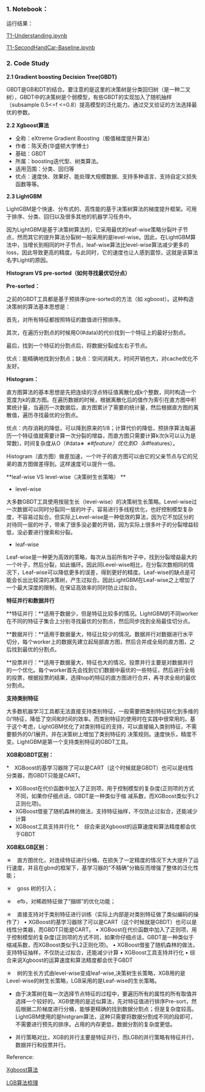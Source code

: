 ### 1.  Notebook：

运行结果：

[T1-Understanding.ipynb](https://github.com/frankyangdev/DataMining-Learning/blob/main/SecondHandCarPriceForecast/T1-Understanding.ipynb)

[T1-SecondHandCar-Baseline.ipynb](https://github.com/frankyangdev/DataMining-Learning/blob/main/SecondHandCarPriceForecast/T1-SecondHandCar-Baseline.ipynb)


### 2. Code Study

**2.1 Gradient boosting Decision Tree(GBDT)**

GBDT是GB和DT的结合。要注意的是这里的决策树是分类回归树（是一种二叉树），GBDT中的决策树是个弱模型，有些GBDT的实现加入了随机抽样（subsample 0.5<=f <=0.8）提高模型的泛化能力。通过交叉验证的方法选择最优的参数。


**2.2 Xgboost算法**

* 全称：eXtreme Gradient Boosting（极值梯度提升算法）
* 作者：陈天奇(华盛顿大学博士) 
* 基础：GBDT 
* 所属：boosting迭代型、树类算法。 
* 适用范围：分类、回归等
* 优点：速度快、效果好、能处理大规模数据、支持多种语言、支持自定义损失函数等等。

**2.3 LightGBM** 

LightGBM是个快速、分布式的、高性能的基于决策树算法的梯度提升框架。可用于排序、分类、回归以及很多其他的机器学习任务中。

因为LightGBM是基于决策树算法的，它采用最优的leaf-wise策略分裂叶子节点，然而其它的提升算法分裂树一般采用的是level-wise。因此，在LightGBM算法中，当增长到相同的叶子节点，leaf-wise算法比level-wise算法减少更多的loss，因此导致更高的精度。与此同时，它的速度也让人感到震惊，这就是该算法名字Light的原因。

**Histogram VS pre-sorted（如何寻找最优切分点）**


**Pre-sorted：**

之前的GBDT工具都是基于预排序(pre-sorted)的方法（如 xgboost）。这种构造决策树的算法基本思想是：

首先，对所有特征都按照特征的数值进行预排序。

其次，在遍历分割点的时候用O(#data)的代价找到一个特征上的最好分割点。

最后，找到一个特征的分割点后，将数据分裂成左右子节点。

优点：能精确地找到分割点；缺点：空间消耗大，时间开销也大，对cache优化不友好。

**Histogram：**

直方图算法的基本思想是先把连续的浮点特征值离散化成k个整数，同时构造一个宽度为k的直方图。在遍历数据的时候，根据离散化后的值作为索引在直方图中积累统计量，当遍历一次数据后，直方图累计了需要的统计量，然后根据直方图的离散值，遍历寻找最优的分割点。

优点：内存消耗的降低，可以降到原来的1/8；计算代价的降低，预排序算法每遍历一个特征值就需要计算一次分裂的增益，而直方图只需要计算k次(k可以认为是常数)，时间复杂度从O（#data∗ *∗#feature）优化到O（k*#features）。

Histogram（直方图）做差加速，一个叶子的直方图可以由它的父亲节点与它的兄弟的直方图做差得到。这样速度可以提升一倍。


**leaf-wise VS level-wise（决策树生长策略） **

* level-wise

大多数GBDT工具使用按层生长（level-wise）的决策树生长策略。Level-wise过一次数据可以同时分裂同一层的叶子，容易进行多线程优化，也好控制模型复杂度，不容易过拟合。但实际上Level-wise是一种低效的算法，因为它不加区分的对待同一层的叶子，带来了很多没必要的开销，因为实际上很多叶子的分裂增益较低，没必要进行搜索和分裂。


* leaf-wise

Leaf-wise是一种更为高效的策略，每次从当前所有叶子中，找到分裂增益最大的一个叶子，然后分裂，如此循环。因此同Level-wise相比，在分裂次数相同的情况下，Leaf-wise可以降低更多的误差，得到更好的精度。Leaf-wise的缺点是可能会长出比较深的决策树，产生过拟合。因此LightGBM在Leaf-wise之上增加了一个最大深度的限制，在保证高效率的同时防止过拟合。


**特征并行和数据并行**


**特征并行：**适用于数据少，但是特征比较多的情况。LightGBM的不同worker在不同的特征子集合上分别寻找最优的分割点，然后同步找到全局最佳切分点。


**数据并行：**适用于数据量大，特征比较少的情况。数据并行对数据进行水平切分，每个worker上的数据先建立起局部直方图，然后合并成全局的直方图，之后找到最优的分割点。


**投票并行：**适用于数据量大，特征也大的情况。投票并行主要是对数据并行的一个优化。每个worker首先会找到它们数据中最优的一些特征，然后进行全局的投票，根据投票的结果，选择top的特征的直方图进行合并，再寻求全局的最优分割点。


**支持类别特征**


大多数机器学习工具都无法直接支持类别特征，一般需要把类别特征转化到多维的0/1特征，降低了空间和时间的效率。而类别特征的使用时在实践中很常用的。基于这个考虑，LightGBM优化了对类别特征的支持，可以直接输入类别特征，不需要额外的0/1展开。并在决策树上增加了类别特征的 决策规则。速度快乐，精度不变。LightGBM是第一个支持类别特征的GBDT工具。


**XGB和GBDT区别：**

*　XGBoost的基学习器除了可以是CART（这个时候就是GBDT）也可以是线性分类器，而GBDT只能是CART。
* XGBoost在代价函数中加入了正则项，用于控制模型的复杂度(正则项的方式不同，如果你仔细点话，GBDT是一种类似于缩         减系数，而XGBoost类似于L2正则化项)。
* XGBoost借鉴了随机森林的做法，支持特征抽样，不仅防止过拟合，还能减少计算
* XGBoost工具支持并行化
*　综合来说Xgboost的运算速度和算法精度都会优于GBDT

**XGB和LGB区别：**

＊　直方图优化，对连续特征进行分桶，在损失了一定精度的情况下大大提升了运行速度，并且在gbm的框架下，基学习器的“不精确”分箱反而增强了整体的泛化性能；

＊　goss 树的引入；

＊　efb，对稀疏特征做了“捆绑”的优化功能；

＊　直接支持对于类别特征进行训练（实际上内部是对类别特征做了类似编码的操作了）
      • XGBoost的基学习器除了可以是CART（这个时候就是GBDT）也可以是线性分类器，而GBDT只能是CART。
      • XGBoost在代价函数中加入了正则项，用于控制模型的复杂度(正则项的方式不同，如果你仔细点话，GBDT是一种类似于缩减系数，而XGBoost类似于L2正则化项)。
      • XGBoost借鉴了随机森林的做法，支持特征抽样，不仅防止过拟合，还能减少计算
      • XGBoost工具支持并行化
      • 综合来说Xgboost的运算速度和算法精度都会优于GBDT

＊　树的生长方式由level-wise变成leaf-wise,决策树生长策略，XGB用的是Level-wise的树生长策略，LGB采用的是Leaf-wise的生长策略。

*  由于决策树在每一次选择节点特征的过程中，要遍历所有的属性的所有取值并选择一个较好的。XGB使用的是近似算法，先对特征值进行排序Pre-sort，然后根据二阶梯度进行分桶，能够更精确的找到数据分割点；但是复杂度较高。LightGBM使用的是histgram算法，这种只需要将数据分割成不同的段即可，不需要进行预先的排序。占用的内存更低，数据分割的复杂度更低。

*  并行策略对比，XGB的并行主要是特征并行，而LGB的并行策略有特征并行，数据并行和投票并行。


Reference:

[Xgboost算法](ttps://blog.csdn.net/qq_20412595/article/details/82621744)

[LGB算法梳理](https://blog.csdn.net/huochangu8606/article/details/99655759)









